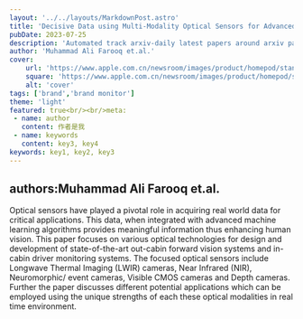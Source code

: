 ---layout: '../../layouts/MarkdownPost.astro'title: 'Decisive Data using Multi-Modality Optical Sensors for Advanced Vehicular Systems'pubDate: 2023-07-25description: 'Automated track arxiv-daily latest papers around arxiv paper daily template'author: 'Muhammad Ali Farooq et.al.'cover:    url: 'https://www.apple.com.cn/newsroom/images/product/homepod/standard/Apple-HomePod-hero-230118_big.jpg.large_2x.jpg'    square: 'https://www.apple.com.cn/newsroom/images/product/homepod/standard/Apple-HomePod-hero-230118_big.jpg.large_2x.jpg'    alt: 'cover'tags: ['brand','brand monitor']theme: 'light'featured: true<br/><br/>meta: - name: author   content: 作者是我 - name: keywords   content: key3, key4keywords: key1, key2, key3---## authors:Muhammad Ali Farooq et.al. Optical sensors have played a pivotal role in acquiring real world data for critical applications. This data, when integrated with advanced machine learning algorithms provides meaningful information thus enhancing human vision. This paper focuses on various optical technologies for design and development of state-of-the-art out-cabin forward vision systems and in-cabin driver monitoring systems. The focused optical sensors include Longwave Thermal Imaging (LWIR) cameras, Near Infrared (NIR), Neuromorphic/ event cameras, Visible CMOS cameras and Depth cameras. Further the paper discusses different potential applications which can be employed using the unique strengths of each these optical modalities in real time environment.
